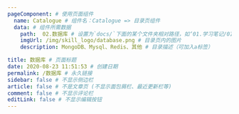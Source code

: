 ```yaml
---
pageComponent: # 使用页面组件
  name: Catalogue # 组件名：Catalogue => 目录页组件
  data: # 组件所需数据
    path:  02.数据库 # 设置为`docs/`下面的某个文件夹相对路径，如‘01.学习笔记/01.前端’ 或 ’01.学习笔记‘ (有序号的要带序号)
    imgUrl: /img/skill_logo/database.png # 目录页内的图片
    description: MongoDB、Mysql、Redis、其他 # 目录描述（可加入a标签）

title: 数据库 # 页面标题
date: 2020-08-23 11:51:53 # 创建日期
permalink: /数据库 # 永久链接
sidebar: false # 不显示侧边栏
article: false # 不是文章页 (不显示面包屑栏、最近更新栏等)
comment: false # 不显示评论栏
editLink: false # 不显示编辑按钮
---
```


